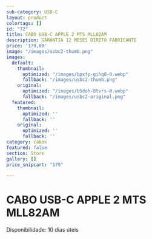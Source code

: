 ```yaml
---
sub-category: USB-C
layout: product
colortags: []
id: "72"
title: CABO USB-C APPLE 2 MTS MLL82AM
description: GARANTIA 12 MESES DIRETO FABRICANTE
price: '179,00'
image: "/images/usbc2-thumb.png"
images:
  default:
    thumbnail:
      optimized: "/images/bpxfp-gihq8-0.webp"
      fallback: "/images/usbc2-thumb.png"
    original:
      optimized: "/images/b5doh-8tvrs-0.webp"
      fallback: "/images/usbc2-original.png"
  featured:
    thumbnail:
      optimized: ''
      fallback: ''
    original:
      optimized: ''
      fallback: ''
category: cabos
featured: false
section: Store
gallery: []
price_snipcart: "179"

---
```

# CABO USB-C APPLE 2 MTS MLL82AM

Disponibilidade: 10 dias úteis